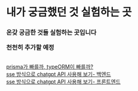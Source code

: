 <h1>내가 궁금했던 것 실험하는 곳</h1>
<h3>온갖 궁금한 것들 실험하는 곳입니다

천천히 추가할 예정

##

<a href = "https://github.com/HUN1i/experiments/tree/master/prismawhy">prisma가 빠를까, typeORM이 빠를까?</a><br/>
<a href = "https://github.com/HUN1i/experiments/tree/master/speedupChatgptAPI">sse 방식으로 chatgpt API 사용해 보기- 백엔드</a><br/>
<a href = "https://github.com/HUN1i/experiments/tree/master/frontgpt">sse 방식으로 chatgpt API 사용해 보기- 프론트엔드</a>

